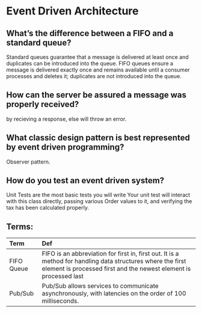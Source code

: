 # Event Driven Architecture


## What’s the difference between a FIFO and a standard queue?
Standard queues guarantee that a message is delivered at least once and duplicates can be introduced into the queue. FIFO queues ensure a message is delivered exactly once and remains available until a consumer processes and deletes it; duplicates are not introduced into the queue.




## How can the server be assured a message was properly received?

by recieving a response, else will throw an error.


## What classic design pattern is best represented by event driven programming?
Observer pattern.



## How do you test an event driven system?

Unit Tests are the most basic tests you will write Your unit test will interact with this class directly, passing various Order values to it, and verifying the tax has been calculated properly.


## Terms:

| Term                            | Def                   |
| :-------------                  |   :----------         |
| FIFO Queue| FIFO is an abbreviation for first in, first out. It is a method for handling data structures where the first element is processed first and the newest element is processed last|
|Pub/Sub|Pub/Sub allows services to communicate asynchronously, with latencies on the order of 100 milliseconds.|